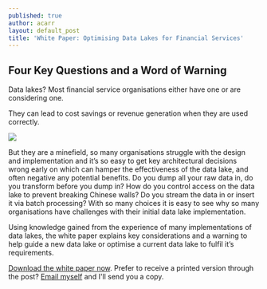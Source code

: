 ```yaml
---
published: true
author: acarr
layout: default_post
title: 'White Paper: Optimising Data Lakes for Financial Services'
---
```

## Four Key Questions and a Word of Warning

Data lakes?  Most financial service organisations either have one or are considering one.

They can lead to cost savings or revenue generation when they are used correctly.
  
<a href="http://bit.ly/data-lakes-SL"><img src="{{ site.baseurl }}/acarr/assets/image1.png" /></a>

But they are a minefield, so many organisations struggle with the design and implementation and it’s so easy to get key architectural decisions wrong early on which can hamper the effectiveness of the data lake, and often negative any potential benefits.  Do you dump all your raw data in, do you transform before you dump in?  How do you control access on the data lake to prevent breaking Chinese walls?  Do you stream the data in or insert it via batch processing?  With so many choices it is easy to see why so many organisations have challenges with their initial data lake implementation.

Using knowledge gained from the experience of many implementations of data lakes, the white paper explains key considerations and a warning to help guide a new data lake or optimise a current data lake to fulfil it’s requirements.

[Download the white paper now](http://bit.ly/data-lakes-SL). Prefer to receive a printed version through the post? [Email myself](mailto:andrew.carr@scottlogic.com) and I'll send you a copy.
